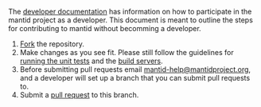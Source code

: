 The [developer documentation](http://www.mantidproject.org/Category:Development) has information on how to participate in the mantid project as a developer. This document is meant to outline the steps for contributing to mantid without becomming a developer.

 1. [Fork](https://help.github.com/articles/fork-a-repo) the repository.
 2. Make changes as you see fit. Please still follow the guidelines for [running the unit tests](http://www.mantidproject.org/Running_the_unit_tests) and the [build servers](http://www.mantidproject.org/The_automated_build_process).
 3. Before submitting pull requests email mantid-help@mantidproject.org, and a developer will set up a branch that you can submit pull requests to.
 4. Submit a [pull request](https://help.github.com/articles/using-pull-requests) to this branch.
